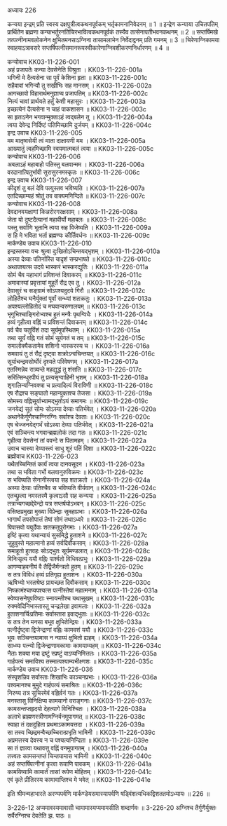 अध्यायः 226

कन्यया इन्द्रम् प्रति स्वस्य दक्षपुत्रीत्वकथनपूर्वकम् भर्तृकामनानिवेदनम् ॥ 1 ॥ इन्द्रेण कन्याया उचितपतिम् प्रार्थितेन ब्रह्मणा कन्याभर्तुरनतिचिरभावित्वकथनपूर्वकं तस्यैव तत्सेनापतीभवनकथनम् ॥ 2 ॥ सप्तर्षिमखे तत्पत्नीनामवलोकनेन क्षुभितमनसाऽग्निना तासामलाभेन निर्वेदाद्वनम् प्रति गमनम् ॥ 3 ॥ चिरेणाग्निकामया स्वाहयाऽत्रावसरे सप्तर्षिपत्नीसमानरूपस्वीकारेणाग्निवशीकरणनिर्धारणम् ॥ 4 ॥

कन्योवाच 	KK03-11-226-001  
अहं प्रजापतेः कन्या देवसेनेति विश्रुता ।	KK03-11-226-001a  
भगिनी मे दैत्यसेना सा पूर्वं केशिना हृता ॥	KK03-11-226-001c  
सहैवावां भगिन्यौ तु सखीभिः सह मानसम् ।	KK03-11-226-002a  
आगच्छावो विहारार्थमनुज्ञाप्य प्रजापतिम् ॥	KK03-11-226-002c  
नित्यं चावां प्रार्थयते हर्तुं केशी महासुरः ।	KK03-11-226-003a  
इच्छत्येनं दैत्यसेना न चाहं पाकशासन ॥	KK03-11-226-003c  
सा हृताऽनेन भगवान्मुक्ताऽहं त्वद्बलेन तु ।	KK03-11-226-004a  
त्वया देवेन्द्र निर्दिष्टं पतिमिच्छामि दुर्जयम् ॥	KK03-11-226-004c  
इन्द्र उवाच 	KK03-11-226-005  
मम मातृष्वसेयी त्वं माता दाक्षायणी मम ।	KK03-11-226-005a  
आख्यातुं त्वहमिच्छामि स्वयमात्मबलं त्वया ॥	KK03-11-226-005c  
कन्योवाच 	KK03-11-226-006  
अबलाऽहं महाबाहो पतिस्तु बलवान्मम ।	KK03-11-226-006a  
वरदानात्पितुर्भावी सुरासुरनमस्कृतः ॥	KK03-11-226-006c  
इन्द्र उवाच 	KK03-11-226-007  
कीदृशं तु बलं देवि पत्युस्तव भविष्यति ।	KK03-11-226-007a  
एतदिच्छाम्यहं श्रोतुं तव वाक्यमनिन्दिते ॥	KK03-11-226-007c  
कन्योवाच 	KK03-11-226-008  
देवदानवयक्षाणां किन्नरोरगरक्षसाम् ।	KK03-11-226-008a  
जेता यो दुष्टदैत्यानां महावीर्यो महाबलः ॥	KK03-11-226-008c  
यस्तु सर्वाणि भूतानि त्वया सह विजेष्यति ।	KK03-11-226-009a  
स हि मे भविता भर्ता ब्रह्मण्यः कीर्तिवर्धनः ॥	KK03-11-226-009c  
मार्कण्डेय उवाच 	KK03-11-226-010  
इन्द्रस्तस्या वचः श्रुत्वा दुःखितोऽचिन्तयद्भृशम् ।	KK03-11-226-010a  
अस्या देव्याः पतिर्नास्ति यादृशं सम्प्रभाषते ॥	KK03-11-226-010c  
अथापश्यत्स उदये भास्करं भास्करद्युतिः ।	KK03-11-226-011a  
सोमं चैव महाभागं प्रविशन्तं दिवाकरम् ॥	KK03-11-226-011c  
अमावास्यां प्रवृत्तायां मुहूर्ते रौद्र एव तु ।	KK03-11-226-012a  
देवासुरं च सङ्ग्रामं सोऽपश्यदुदये गिरौ ॥	KK03-11-226-012c  
लोहितैश्च घनैर्युक्तां पूर्वां सन्ध्यां शतक्रतुः ।	KK03-11-226-013a  
अपश्यल्लोहितोदं च मघवान्वरुणालयम् ॥	KK03-11-226-013c  
भृगुभिश्चाङ्गिरोभ्यश्च हुतं मन्त्रैः पृथग्विधैः ।	KK03-11-226-014a  
हव्यं गृहीत्वा वह्निं च प्रविशन्तं दिवाकरम् ॥	KK03-11-226-014c  
पर्व चैव चतुर्विंशं तदा सूर्यमुपस्थितम् ।	KK03-11-226-015a  
तथा सूर्यं वह्नि गतं सोमं सूर्यगतं च तम् ॥	KK03-11-226-015c  
समालोक्यैकतामेव शशिनो भास्करस्य च ।	KK03-11-226-016a  
समवायं तु तं रौद्रं दृष्ट्वा शक्रोऽन्वचिन्तयत् ॥	KK03-11-226-016c  
सूर्याचन्द्रमसोर्घोरं दृश्यते परिवेषणम् ।	KK03-11-226-017a  
एतस्मिन्नेव रात्र्यन्ते महद्युद्धं तु शंसति ॥	KK03-11-226-017c  
सरित्सिन्धुरपीयं तु प्रत्यसृग्वाहिनी भृशम् ।	KK03-11-226-018a  
शृगालिन्यग्निवक्त्रा च प्रत्यादित्यं विराविणी ॥	KK03-11-226-018c  
एष रौद्रश्च सङ्घातो महान्युक्तश्च तेजसा ।	KK03-11-226-019a  
सोमस्य वह्निसूर्याभ्यामद्भुतोऽयं समागमः ॥	KK03-11-226-019c  
जनयेद्यं सुतं सोमः सोऽस्या देव्याः पतिर्भवेत् ।	KK03-11-226-020a  
अथानेकैर्गुणैश्चाग्निरग्निः सर्वाश्च देवताः ॥	KK03-11-226-020c  
एष चेज्जनयेद्गर्भं सोऽस्या देव्याः पतिर्भवेत् ।	KK03-11-226-021a  
एवं सञ्चिन्त्य भगवान्ब्रह्मलोकं तदा गतः ॥	KK03-11-226-021c  
गृहीत्वा देवसेनां तां ववन्दे स पितामहम् ।	KK03-11-226-022a  
उवाच चास्या देव्यास्त्वं साधु शूरं पतिं दिशा ॥	KK03-11-226-022c  
ब्रह्मोवाच 	KK03-11-226-023  
यथैतच्चिन्तितं कार्यं त्वया दानवसूदन ।	KK03-11-226-023a  
तथा स भविता गर्भो बलवानुरुविक्रमः ॥	KK03-11-226-023c  
स भविष्यति सेनानीस्त्वया सह शतक्रतो ।	KK03-11-226-024a  
अस्या देव्याः पतिश्चैव स भविष्यति वीर्यवान् ॥	KK03-11-226-024c  
एतच्छ्रुत्वा नमस्तस्मै कृत्वाऽसौ सह कन्यया ।	KK03-11-226-025a  
तत्राभ्यगच्छद्देवेन्द्रो यत्र सप्तर्षयोऽभवन् ॥	KK03-11-226-025c  
वसिष्ठप्रमुखा मुख्या विप्रेन्द्राः सुमहाप्रभाः ।	KK03-11-226-026a  
भागार्थं तपसोपात्तं तेषां सोमं तथाऽध्वरे ॥	KK03-11-226-026c  
पिपासवो ययुर्देवाः शतक्रतुपुरोगमाः ।	KK03-11-226-027a  
इष्टिं कृत्वा यथान्यायं सुसमिद्धे हुताशने ॥	KK03-11-226-027c  
जुहुवुस्ते महात्मानो हव्यं सर्वदिवौकसाम् ।	KK03-11-226-028a  
समाहूतो हुतवहः सोऽद्भुतः सूर्यमण्डलात् ॥	KK03-11-226-028c  
विनिःसृत्य ययौ वह्निः पार्श्वतो विधिवत्प्रभुः ।	KK03-11-226-029a  
आगम्याहवनीयं वै तैर्द्विजैर्मन्त्रतो हुतम् ॥	KK03-11-226-029c  
स तत्र विविधं हव्यं प्रतिगृह्य हुताशनः ।	KK03-11-226-030a  
ऋषिभ्यो भरतश्रेष्ठ प्रायच्छत दिवौकसाम् ॥	KK03-11-226-030c  
निष्क्रामंश्चाप्यपश्यत्स पत्नीस्तेषां महात्मनाम् ।	KK03-11-226-031a  
स्वेष्वासनेषूपविष्टाः स्नायन्तीश्च यथासुखम् ॥	KK03-11-226-031c  
रुक्मवेदिनिभास्तास्तु चन्द्रलेखा इवामलाः ।	KK03-11-226-032a  
हुताशनार्चिःप्रतिमाः सर्वास्तारा इवाद्भुताः ॥	KK03-11-226-032c  
स तत्र तेन मनसा बभूव क्षुभितेन्द्रियः ।	KK03-11-226-033a  
पत्नीर्दृष्ट्वा द्विजेन्द्राणां वह्निः कामवशं ययौ ॥	KK03-11-226-033c  
भूयः सञ्चिन्तयामास न न्याय्यं क्षुभितो ह्यहम् ।	KK03-11-226-034a  
साध्व्यः पत्न्यो द्विजेन्द्राणामकामाः कामयाम्यहम् ॥	KK03-11-226-034c  
नैताः शक्या मया द्रष्टुं स्प्रष्टुं वाऽप्यनिमित्ततः ।	KK03-11-226-035a  
गार्हपत्यं समाविश्य तस्मात्पश्याम्यभीक्ष्णशः ॥	KK03-11-226-035c  
मार्कण्डेय उवाच 	KK03-11-226-036  
संस्पृशन्निव सर्वास्ताः शिखाभिः काञ्चनप्रभाः ।	KK03-11-226-036a  
पश्यमानश्च मुमुदे गार्हपत्यं समाश्रितः ॥	KK03-11-226-036c  
निरुष्य तत्र सुचिरमेवं वह्निर्वनं गतः ।	KK03-11-226-037a  
मनस्तासु विनिक्षिप्य कामयानो वराङ्गनाः ॥	KK03-11-226-037c  
कामसन्तप्तहृदयो देहत्यागे विनिश्चितः ।	KK03-11-226-038a  
अलाभे ब्राह्मणस्त्रीणामग्निर्वनमुपागमत् ॥	KK03-11-226-038c  
स्वाहा तं दक्षदुहिता प्रथमाऽकामयत्तदा ।	KK03-11-226-039a  
सा तस्य च्छिद्रमन्वैच्छच्चिरात्प्रभृति भामिनी ।	KK03-11-226-039c  
अप्रमत्तस्य देवस्य न च पश्यत्यनिन्दिता ॥		KK03-11-226-039e  
सा तं ज्ञात्वा यथावत्तु वह्निं वनमुपागतम् ।	KK03-11-226-040a  
तत्त्वतः कामसन्तप्तं चिन्तयामास भामिनी ॥	KK03-11-226-040c  
अहं सप्तर्षिपत्नीनां कृत्वा रूपाणि पावकम् ।	KK03-11-226-041a  
कामयिष्यामि कामार्तं तासां रूपेण मोहितम् ।	KK03-11-226-041c  
एवं कृते प्रीतिरस्य कामावाप्तिश्च मे भवेत् ॥	KK03-11-226-041e  

इति श्रीमन्महाभारते अरण्यपर्वणि मार्कण्डेयसमास्यापर्वणि षड्विंशत्यधिकद्विशततमोऽध्यायः ॥ 226 ॥

3-226-12 अप्यमावस्यमावासी चामामास्यप्यमामसीति शब्दार्णवः ॥ 3-226-20 अग्निश्च तैर्गुणैर्युक्तः सर्वैरग्निश्च देवतेति झ. पाठः ॥
